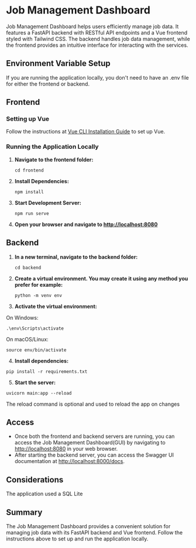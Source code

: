 # Job Management Dashboard

Job Management Dashboard helps users efficiently manage job data. It features a FastAPI backend with RESTful API endpoints and a Vue frontend styled with Tailwind CSS. The backend handles job data management, while the frontend provides an intuitive interface for interacting with the services.

## Environment Variable Setup

If you are running the application locally, you don't need to have an .env file for either the frontend or backend.

## Frontend

### Setting up Vue

Follow the instructions at [Vue CLI Installation Guide](https://cli.vuejs.org/guide/installation.html) to set up Vue.

### Running the Application Locally

1. **Navigate to the frontend folder:**
   ```
   cd frontend
   ```
   
2. **Install Dependencies:**
   ```
   npm install
   ```
   
3. **Start Development Server:**
   ```
   npm run serve
   ```
   

4. **Open your browser and navigate to [http://localhost:8080](http://localhost:8080)**

## Backend

1. **In a new terminal, navigate to the backend folder:**
   ```
   cd backend
   ```

2. **Create a virtual environment. You may create it using any method you prefer for example:**
   ```
   python -m venv env
   ```


3. **Activate the virtual environment:**

  On Windows:
  ```
  .\env\Scripts\activate
  ```
  On macOS/Linux:
  ```
  source env/bin/activate
  ```

4. **Install dependencies:**
```
pip install -r requirements.txt
```



5. **Start the server:**
```
uvicorn main:app --reload
```
The reload command is optional and used to reload the app on changes




## Access

- Once both the frontend and backend servers are running, you can access the Job Management Dashboard(GUI) by navigating to [http://localhost:8080](http://localhost:8080) in your web browser.
- After starting the backend server, you can access the Swagger UI documentation at [http://localhost:8000/docs](http://localhost:8000/docs).




## Considerations

The application used a SQL Lite

## Summary

The Job Management Dashboard provides a convenient solution for managing job data with its FastAPI backend and Vue frontend. Follow the instructions above to set up and run the application locally.




   
